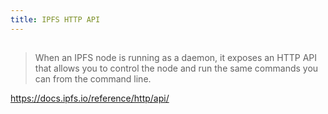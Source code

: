 ```yaml
---
title: IPFS HTTP API
---
```


## 
> When an IPFS node is running as a daemon, it exposes an HTTP API that allows you to control the node and run the same commands you can from the command line.

https://docs.ipfs.io/reference/http/api/
